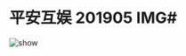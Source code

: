 # 平安互娱 201905 IMG#
<img src="https://github.com/BreakWaIl/PingAnIMG/blob/master/pingAn.gif" alt="show" />
